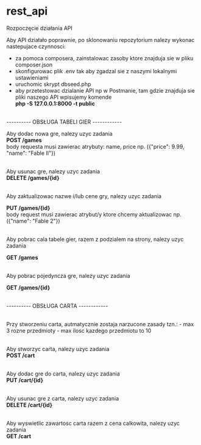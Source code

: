 # rest_api
Rozpoczęcie działania API

Aby API działało poprawnie, po sklonowaniu repozytorium nalezy wykonac nastepujace czynnosci:
  - za pomoca composera, zainstalowac zasoby ktore znajduja sie w pliku composer.json
  - skonfigurowac plik .env tak aby zgadzal sie z naszymi lokalnymi ustawieniami
  - uruchomic skrypt dbseed.php
  - aby przetestowac dzialanie API np w Postmanie, tam gdzie znajduja sie pliki naszego API wpisujemy komende <br />
    <b>php -S 127.0.0.1:8000 -t public</b><br /><br />


---------- OBSŁUGA TABELI GIER ------------
  
  
  Aby dodac nowa gre, nalezy uzyc zadania<br />
  <b>POST /games</b><br />
  body requesta musi zawierac atrybuty: name, price np. ({"price": 9.99, "name": "Fable II"})<br /><br />
  
  
  Aby usunac gre, nalezy uzyc zadania <br />
  <b>DELETE /games/{id}</b><br /><br />
  
  
  Aby zaktualizowac nazwe i/lub cene gry, nalezy uzyc zadania
  
  <b>PUT /games/{id}</b><br />
  body request musi zawierac atrybut/y ktore chcemy aktualizowac np.({"name": "Fable 2"})<br /><br />
  
  
  Aby pobrac cala tabele gier, razem z podzialem na strony, nalezy uzyc zadania<br />
  
  <b>GET  /games</b><br /><br />
  
  
  Aby pobrac pojedyncza gre, nalezy uzyc zadania<br />
  
  <b>GET /games/{id}</b><br /><br />
  
  
---------- OBSŁUGA CARTA ------------<br /><br />

  Przy stworzeniu carta, autmatycznie zostaja narzucone zasady tzn.:
    - max 3 rozne przedmioty
    - max ilosc kazdego przedmiotu to 10<br /><br />
  
  Aby stworzyc carta, nalezy uzyc zadania<br />
  <b>POST /cart</b><br /><br />
  
  Aby dodac gre do carta, nalezy uzyc zadania<br />
  <b>PUT /cart/{id}</b><br /><br />
  
  Aby usunac gre z carta, nalezy uzyc zadania<br />
  <b>DELETE /cart/{id}</b><br /><br />
  
  Aby wyswietlic zawartosc carta razem z cena calkowita, nalezy uzyc zadania<br />
  <b>GET /cart</b><br /><br />
  
    
